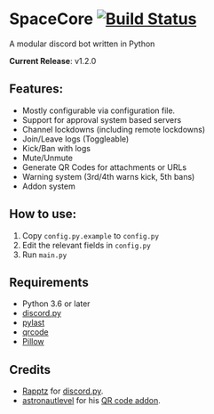 # SpaceCore [![Build Status](https://travis-ci.com/T3CHNOLOG1C/SpaceCore.svg?branch=master)](https://travis-ci.com/T3CHNOLOG1C/SpaceCore)
A modular discord bot written in Python

**Current Release**: v1.2.0

## Features:
- Mostly configurable via configuration file.
- Support for approval system based servers
- Channel lockdowns (including remote lockdowns)
- Join/Leave logs (Toggleable)
- Kick/Ban with logs
- Mute/Unmute
- Generate QR Codes for attachments or URLs
- Warning system (3rd/4th warns kick, 5th bans)
- Addon system

## How to use:
1. Copy `config.py.example` to `config.py`
2. Edit the relevant fields in `config.py`
3. Run `main.py`

## Requirements
- Python 3.6 or later
- [discord.py](https://github.com/Rapptz/discord.py/tree/rewrite)
- [pylast](https://github.com/pylast/pylast)
- [qrcode](https://github.com/lincolnloop/python-qrcode)
- [Pillow](https://github.com/python-pillow/Pillow)

## Credits
- [Rapptz](https://github.com/Rapptz) for [discord.py](https://github.com/Rapptz/discord.py/tree/rewrite).
- [astronautlevel](https://github.com/astronautlevel2) for his [QR code addon](https://github.com/astronautlevel2/Discord-Cogs/blob/master/qrgen.py).
